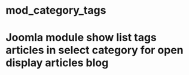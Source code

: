 # mod_category_tags 
# Joomla module show list tags articles in select category for open display articles blog


